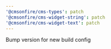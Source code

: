 ```yaml
---
'@cmsonfire/cms-types': patch
'@cmsonfire/cms-widget-string': patch
'@cmsonfire/cms-widget-text': patch
---
```


Bump version for new build config
